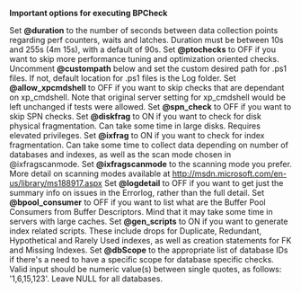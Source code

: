 **Important options for executing BPCheck**

Set **@duration** to the number of seconds between data collection points regarding perf counters, waits and latches. Duration must be between 10s and 255s (4m 15s), with a default of 90s.
Set **@ptochecks** to OFF if you want to skip more performance tuning and optimization oriented checks. Uncomment **@custompath** below and set the custom desired path for .ps1 files. If not, default location for .ps1 files is the Log folder.
Set **@allow_xpcmdshell** to OFF if you want to skip checks that are dependant on xp_cmdshell. Note that original server setting for xp_cmdshell would be left unchanged if tests were allowed.
Set **@spn_check** to OFF if you want to skip SPN checks.
Set **@diskfrag** to ON if you want to check for disk physical fragmentation. Can take some time in large disks. Requires elevated privileges.
Set **@ixfrag** to ON if you want to check for index fragmentation. Can take some time to collect data depending on number of databases and indexes, as well as the scan mode chosen in @ixfragscanmode.
Set **@ixfragscanmode** to the scanning mode you prefer. More detail on scanning modes available at http://msdn.microsoft.com/en-us/library/ms188917.aspx
Set **@logdetail** to OFF if you want to get just the summary info on issues in the Errorlog, rather than the full detail.
Set **@bpool_consumer** to OFF if you want to list what are the Buffer Pool Consumers from Buffer Descriptors. Mind that it may take some time in servers with large caches.
Set **@gen_scripts** to ON if you want to generate index related scripts. These include drops for Duplicate, Redundant, Hypothetical and Rarely Used indexes, as well as creation statements for FK and Missing Indexes.
Set **@dbScope** to the appropriate list of database IDs if there's a need to have a specific scope for database specific checks. Valid input should be numeric value(s) between single quotes, as follows: '1,6,15,123'. Leave NULL for all databases.